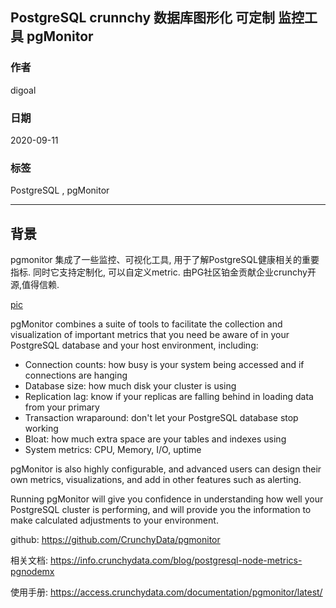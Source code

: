 ## PostgreSQL crunnchy 数据库图形化 可定制 监控工具 pgMonitor       
        
### 作者        
digoal        
        
### 日期        
2020-09-11        
        
### 标签        
PostgreSQL , pgMonitor       
        
----        
        
## 背景       
pgmonitor 集成了一些监控、可视化工具, 用于了解PostgreSQL健康相关的重要指标. 同时它支持定制化, 可以自定义metric. 由PG社区铂金贡献企业crunchy开源,值得信赖.      
    
[pic](20200911_02_pic_001.gif)      
    
pgMonitor combines a suite of tools to facilitate the collection and visualization of important metrics that you need be aware of in your PostgreSQL database and your host environment, including:    
    
- Connection counts: how busy is your system being accessed and if connections are hanging    
- Database size: how much disk your cluster is using    
- Replication lag: know if your replicas are falling behind in loading data from your primary    
- Transaction wraparound: don't let your PostgreSQL database stop working    
- Bloat: how much extra space are your tables and indexes using    
- System metrics: CPU, Memory, I/O, uptime    
    
pgMonitor is also highly configurable, and advanced users can design their own metrics, visualizations, and add in other features such as alerting.    
    
Running pgMonitor will give you confidence in understanding how well your PostgreSQL cluster is performing, and will provide you the information to make calculated adjustments to your environment.    
    
github: https://github.com/CrunchyData/pgmonitor    
  
相关文档: https://info.crunchydata.com/blog/postgresql-node-metrics-pgnodemx  
    
使用手册: https://access.crunchydata.com/documentation/pgmonitor/latest/    
    
    
